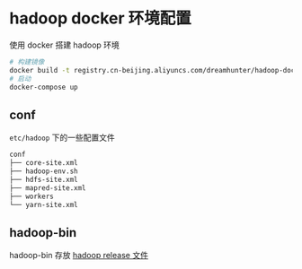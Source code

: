 # hadoop docker 环境配置

使用 docker 搭建 hadoop 环境

```bash
# 构建镜像
docker build -t registry.cn-beijing.aliyuncs.com/dreamhunter/hadoop-docker:1.0 .
# 启动
docker-compose up
```

## conf

`etc/hadoop` 下的一些配置文件

```bash
conf
├── core-site.xml
├── hadoop-env.sh
├── hdfs-site.xml
├── mapred-site.xml
├── workers
└── yarn-site.xml
```

## hadoop-bin

hadoop-bin 存放 [hadoop release 文件](https://mirrors.tuna.tsinghua.edu.cn/apache/hadoop/common/hadoop-3.3.1/hadoop-3.3.1.tar.gz)
